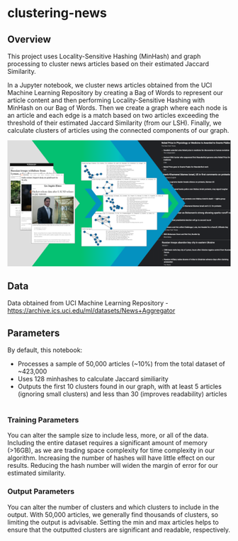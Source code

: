# clustering-news

## Overview

This project uses Locality-Sensitive Hashing (MinHash) and graph processing to cluster news articles based on their estimated Jaccard Similarity.

In a Jupyter notebook, we cluster news articles obtained from the UCI Machine Learning Repository by creating a Bag of Words to represent our article content and then performing Locality-Sensitive Hashing with MinHash on our Bag of Words. Then we create a graph where each node is an article and each edge is a match based on two articles exceeding the threshold of their estimated Jaccard Similarity (from our LSH). Finally, we calculate clusters of articles using the connected components of our graph.
 
![project_overview](./img/clustering-news.png)

## Data

Data obtained from UCI Machine Learning Repository - https://archive.ics.uci.edu/ml/datasets/News+Aggregator

## Parameters

By default, this notebook:
 - Processes a sample of 50,000 articles (~10%) from the total dataset of ~423,000
 - Uses 128 minhashes to calculate Jaccard similiarity
 - Outputs the first 10 clusters found in our graph, with at least 5 articles (ignoring small clusters) and less than 30 (improves readability) articles
  
### Training Parameters
You can alter the sample size to include less, more, or all of the data. Including the entire dataset requires a significant amount of memory (>16GB), as we are trading space complexity for time complexity in our algorithm. Increasing the number of hashes will have little effect on our results. Reducing the hash number will widen the margin of error for our estimated similarity. 
 
### Output Parameters
You can alter the number of clusters and which clusters to include in the output. With 50,000 articles, we generally find thousands of clusters, so limiting the output is advisable. Setting the min and max articles helps to ensure that the outputted clusters are significant and readable, respectively.
